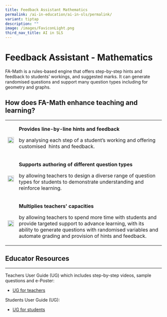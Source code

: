 ```yaml
---
title: Feedback Assistant Mathematics
permalink: /ai-in-education/ai-in-sls/permalink/
variant: tiptap
description: ""
image: /images/FaviconLight.png
third_nav_title: AI in SLS
---
```

<h1>Feedback Assistant - Mathematics</h1>
<p>FA-Math is a rules-based engine that offers step-by-step hints and feedback
to students’ workings, and suggested marks. It can generate randomised
questions and support many question types including for geometry and graphs.</p>
<h2>How does FA-Math enhance teaching and learning?</h2>
<table>
<tbody>
<tr>
<td rowspan="1" colspan="1">
<p></p>
<div class="isomer-image-wrapper">
<img style="width: 100%" height="auto" width="100%" alt="" src="/images/favicon-isomer.ico">
</div>
</td>
<td rowspan="1" colspan="1">
<p><strong>Provides line-by-line hints and feedback</strong>
</p>
<p>by analysing each step of a student’s working and offering customised
&nbsp;hints and feedback.</p>
</td>
</tr>
<tr>
<td rowspan="1" colspan="1">
<p></p>
<div class="isomer-image-wrapper">
<img style="width: 100%" height="auto" width="100%" alt="" src="/images/favicon-isomer.ico">
</div>
</td>
<td rowspan="1" colspan="1">
<p><strong>Supports authoring of different question types</strong>
</p>
<p>by allowing teachers to design a diverse range of question types for students
to demonstrate understanding and reinforce learning.&nbsp; ​</p>
</td>
</tr>
<tr>
<td rowspan="1" colspan="1">
<p></p>
<div class="isomer-image-wrapper">
<img style="width: 100%" height="auto" width="100%" alt="" src="/images/favicon-isomer.ico">
</div>
</td>
<td rowspan="1" colspan="1">
<p><strong>Multiplies teachers' capacities</strong>
</p>
<p>by allowing teachers to spend more time with students and provide targeted
support to advance learning​, with its ability to generate questions with
randomised variables and automate grading and provision of hints and feedback.</p>
</td>
</tr>
</tbody>
</table>
<h2>Educator Resources</h2>
<hr>
<p>Teachers User Guide (UG) which includes step-by-step videos, sample questions
and e-Poster:</p>
<ul>
<li>
<p><a href="https://go.gov.sg/sls-guide-add-fa-math" rel="noopener noreferrer nofollow" target="_blank">UG for teachers</a>
</p>
</li>
</ul>
<p>Students User Guide (UG):</p>
<ul>
<li>
<p><a href="https://go.gov.sg/sls-guide-about-fa-math" rel="noopener noreferrer nofollow" target="_blank">UG for students</a>
</p>
</li>
</ul>
<p></p>